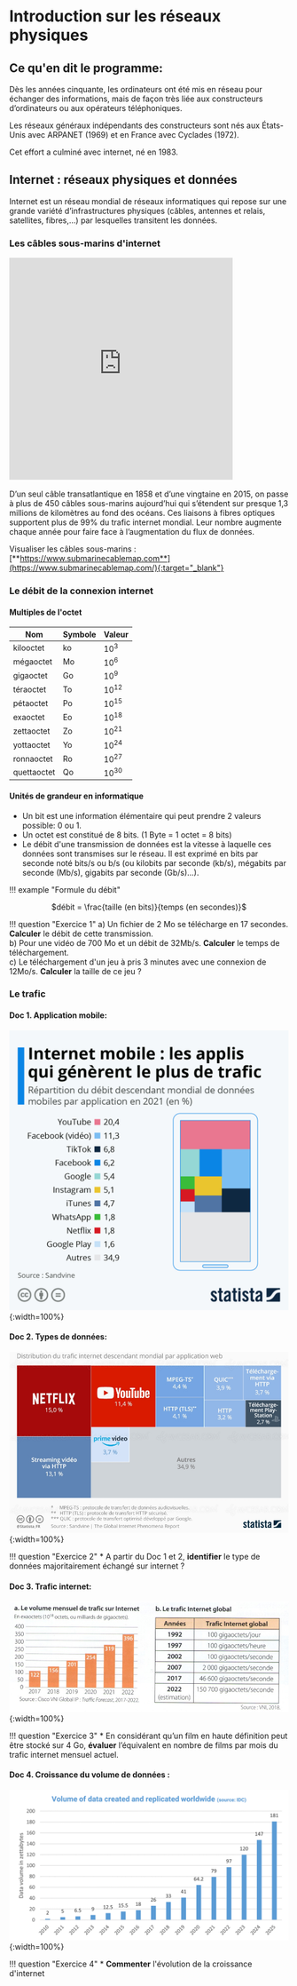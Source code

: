 
# Introduction sur les réseaux physiques

## Ce qu'en dit le programme: 

Dès les années cinquante, les ordinateurs ont été mis en réseau pour échanger des informations, mais de façon très liée aux constructeurs d’ordinateurs ou aux opérateurs téléphoniques.

Les réseaux généraux indépendants des constructeurs sont nés aux États-Unis avec ARPANET (1969) et en France avec Cyclades (1972).

Cet effort a culminé avec internet, né en 1983.

## Internet : réseaux physiques et données

Internet est un réseau mondial de réseaux informatiques qui repose sur une grande variété d’infrastructures physiques (câbles, antennes et relais, satellites, fibres,…) par lesquelles transitent les données.

### Les câbles sous-marins d'internet

<iframe width="80%" height="400" src="https://www.youtube.com/embed/MzcKHQyDL5o?si=QCwOnbsyeS68GufL" title="YouTube video player" frameborder="0" allow="accelerometer; autoplay; clipboard-write; encrypted-media; gyroscope; picture-in-picture; web-share" referrerpolicy="strict-origin-when-cross-origin" allowfullscreen></iframe>

D’un seul câble transatlantique en 1858 et d’une vingtaine en 2015, on passe à plus de 450 câbles sous-marins aujourd’hui qui s’étendent sur presque 1,3 millions de kilomètres au fond des océans. Ces liaisons à fibres optiques supportent plus de 99% du trafic internet mondial. Leur nombre augmente chaque année pour faire face à l’augmentation du flux de données.

Visualiser les câbles sous-marins : [**https://www.submarinecablemap.com**](https://www.submarinecablemap.com/){:target="_blank"}

### Le débit de la connexion internet

#### Multiples de l'octet

| Nom |	Symbole | Valeur |
| -- | -- | -- |
| kilooctet | ko | $10^{3}$ |
| mégaoctet | Mo | $10^{6}$ |
| gigaoctet | Go | $10^{9}$ |
| téraoctet | To | $10^{12}$ |
| pétaoctet | Po | $10^{15}$ |
| exaoctet | Eo | $10^{18}$ |
| zettaoctet | Zo | $10^{21}$ |
| yottaoctet | Yo | $10^{24}$ |
| ronnaoctet | Ro | $10^{27}$ |
| quettaoctet | Qo | $10^{30}$ |

#### Unités de grandeur en informatique

* Un bit est une information élémentaire qui peut prendre 2 valeurs possible: 0 ou 1.    
* Un octet est constitué de 8 bits. (1 Byte = 1 octet = 8 bits)     
* Le débit d'une transmission de données est la vitesse à laquelle ces données sont transmises sur le réseau. Il est exprimé en bits par seconde noté bits/s ou b/s (ou kilobits par seconde (kb/s), mégabits par seconde (Mb/s), gigabits par seconde (Gb/s)…).    

!!! example "Formule du débit" 
    <center> $débit = \frac{taille (en bits)}{temps (en secondes)}$ </center>

!!! question "Exercice 1" 
    a) Un fichier de 2 Mo se télécharge en 17 secondes. **Calculer** le débit de cette transmission. <br />
    b) Pour une vidéo de 700 Mo et un débit de 32Mb/s. **Calculer** le temps de téléchargement. <br />
    c) Le téléchargement d'un jeu à pris 3 minutes avec une connexion de 12Mo/s. **Calculer** la taille de ce jeu ?

### Le trafic

#### Doc 1. Application mobile:

![Download](./img/mobile.jpeg){:width=100%}

#### Doc 2. Types de données:

![Download](./img/videos.jpg){:width=100%}

!!! question "Exercice 2" 
    * A partir du Doc 1 et 2, **identifier** le type de données majoritairement échangé sur internet ?

#### Doc 3. Trafic internet: 

![Download](./img/trafic.png){:width=100%}

!!! question "Exercice 3" 
    * En considérant qu’un film en haute définition peut être stocké sur 4 Go, **évaluer** l’équivalent en nombre de films par mois du trafic internet mensuel actuel.

#### Doc 4. Croissance du volume de données : 

![Download](./img/croissance.png){:width=100%}

!!! question "Exercice 4" 
    * **Commenter** l'évolution de la croissance d'internet

